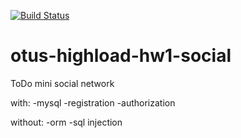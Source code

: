 [![Build Status](https://travis-ci.com/eifory/otus-highload-hw1-social.svg?branch=master)](https://travis-ci.com/eifory/otus-highload-hw1-social)

# otus-highload-hw1-social


ToDo  mini social network

with:
-mysql
-registration
-authorization

without:
-orm
-sql injection
